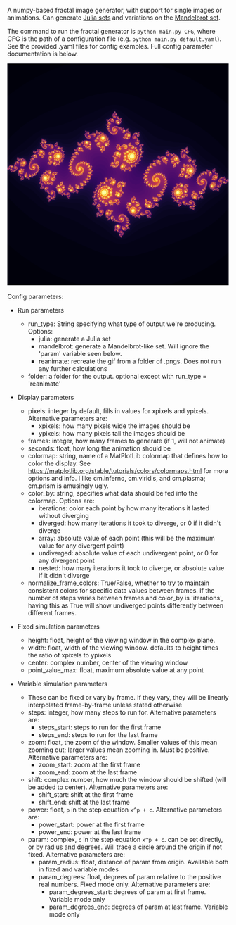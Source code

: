 A numpy-based fractal image generator, with support for single images or animations.
Can generate [Julia sets](https://en.wikipedia.org/wiki/Julia_set) and variations on the
[Mandelbrot set](https://en.wikipedia.org/wiki/Mandelbrot_set).

The command to run the fractal generator is `python main.py CFG`, where CFG is the path of a configuration file
(e.g. `python main.py default.yaml`). 
See the provided .yaml files for config examples. Full config parameter documentation is below.

![spiraling tiled fractal](./example_images/julia_default.png)

Config parameters:

* Run parameters
  * run_type: String specifying what type of output we're producing. Options:
    * julia: generate a Julia set
    * mandelbrot: generate a Mandelbrot-like set. Will ignore the 'param' variable seen below.
    * reanimate: recreate the gif from a folder of .pngs. Does not run any further calculations
  * folder: a folder for the output. optional except with run_type = 'reanimate'

* Display parameters
  * pixels: integer by default, fills in values for xpixels and ypixels. Alternative parameters are:
    * xpixels: how many pixels wide the images should be
    * ypixels: how many pixels tall the images should be
  * frames: integer, how many frames to generate (if 1, will not animate)
  * seconds: float, how long the animation should be
  * colormap: string, name of a MatPlotLib colormap that defines how to color the display.
    See https://matplotlib.org/stable/tutorials/colors/colormaps.html for more options and info. 
    I like cm.inferno, cm.viridis, and cm.plasma; cm.prism is amusingly ugly.
  * color_by: string, specifies what data should be fed into the colormap. Options are:
    * iterations: color each point by how many iterations it lasted without diverging
    * diverged: how many iterations it took to diverge, or 0 if it didn't diverge
    * array: absolute value of each point (this will be the maximum value for any divergent point)
    * undiverged: absolute value of each undivergent point, or 0 for any divergent point
    * nested: how many iterations it took to diverge, or absolute value if it didn't diverge
  * normalize_frame_colors: True/False, whether to try to maintain consistent colors for 
    specific data values between frames.
    If the number of steps varies between frames and color_by is 'iterations', 
    having this as True will show undiverged points differently between different frames.

* Fixed simulation parameters
  * height: float, height of the viewing window in the complex plane. 
  * width: float, width of the viewing window. defaults to height times the ratio of xpixels to ypixels
  * center: complex number, center of the viewing window
  * point_value_max: float, maximum absolute value at any point


* Variable simulation parameters
  * These can be fixed or vary by frame. If they vary, they will be linearly interpolated frame-by-frame unless stated otherwise
  * steps: integer, how many steps to run for. Alternative parameters are:
    * steps_start: steps to run for the first frame
    * steps_end: steps to run for the last frame
  * zoom: float, the zoom of the window. Smaller values of this mean zooming out; larger values mean zooming in.
    Must be positive. Alternative parameters are:
    * zoom_start: zoom at the first frame
    * zoom_end: zoom at the last frame
  * shift: complex number, how much the window should be shifted (will be added to center). Alternative parameters are:
    * shift_start: shift at the first frame
    * shift_end: shift at the last frame
  * power: float, `p` in the step equation `x^p + c`. Alternative parameters are:
    * power_start: power at the first frame
    * power_end: power at the last frame
  * param: complex, `c` in the step equation `x^p + c`. can be set directly, or by radius and degrees.
    Will trace a circle around the origin if not fixed. Alternative parameters are:
    * param_radius: float, distance of param from origin. Available both in fixed and variable modes
    * param_degrees: float, degrees of param relative to the positive real numbers. Fixed mode only. Alternative parameters are:
      * param_degrees_start: degrees of param at first frame. Variable mode only
      * param_degrees_end: degrees of param at last frame. Variable mode only
